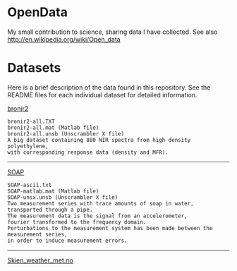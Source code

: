 OpenData
========
My small contribution to science, sharing data I have collected.
See also http://en.wikipedia.org/wiki/Open_data

Datasets
========
Here is a brief description of the data found in this repository. See the README files for 
each individual dataset for detailed information.

[bronir2](bronir2/)

    bronir2-all.TXT
    bronir2-all.mat (Matlab file)
    bronir2-all.unsb (Unscrambler X file)
    A big dataset containing 880 NIR spectra from high density polyethylene, 
    with corresponding response data (density and MFR).

---

[SOAP](SOAP/)

    SOAP-ascii.txt
    SOAP-matlab.mat (Matlab file)
    SOAP-unsx.unsb (Unscrambler X file)
    Two measurement series with trace amounts of soap in water, 
    transported through a pipe.
    The measurement data is the signal from an accelerometer, 
    fourier transformed to the frequency domain.
    Perturbations to the measurement system has been made between the measurement series, 
    in order to induce measurement errors.

---

[Skien_weather_met.no](Skien_weather_met.no/)
